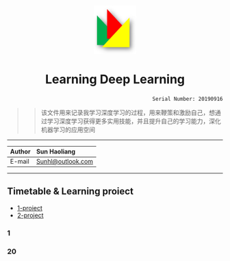 <div align="center">
<img src="https://github.com/Sun365/Try-20190916/blob/master/logo.jpg" width="100" alt="LOGO"/>

# Learning Deep Learning

</div>

<div align="right">
  
`Serial Number: 20190916`

</div>

>>该文件用来记录我学习深度学习的过程，用来鞭策和激励自己，想通过学习深度学习获得更多实用技能，并且提升自己的学习能力，深化机器学习的应用空间
***
<div align="right"> 
  
|Author|Sun Haoliang|
|:---|:---|
|E-mail|Sunhl@outlook.com|

**********************
</div>

## Timetable & Learning proiect
* [1-proiect](#1)
* [2-project](#2)

### 1




### 20

